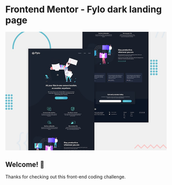 # Frontend Mentor - Fylo dark landing page

![Design preview for the Fylo landing page with dark theme and features grid challenge](./design/desktop-preview.jpg)

## Welcome! 👋

Thanks for checking out this front-end coding challenge.
